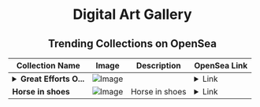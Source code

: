 <div align="center">

# Digital Art Gallery

## Trending Collections on OpenSea

| Collection Name                       | Image                                                                                     | Description                       | OpenSea Link                                                                                          |
|---------------------------------------|-------------------------------------------------------------------------------------------|-----------------------------------|--------------------------------------------------------------------------------------------------------|
| **<details><summary>Great Efforts O...</summary>Great Efforts Overcome Negativity</details>** | ![Image](https://i.seadn.io/s/raw/files/b67b0d3d88e0628e5c0795cc3305a9b7.jpg?w=500&auto=format?w=200&auto=format) |  | <details><summary>Link</summary>[Great Efforts Overcome Negativity](https://opensea.io/collection/great-efforts-overcome-negativity-1)</details> |
| **Horse in shoes** | ![Image](https://i.seadn.io/s/raw/files/72fca0900c0a95f1c43cbad65b46c3f7.png?w=500&auto=format?w=200&auto=format) | Horse in shoes | <details><summary>Link</summary>[Horse in shoes](https://opensea.io/collection/horse-in-shoes)</details> |

</div>
